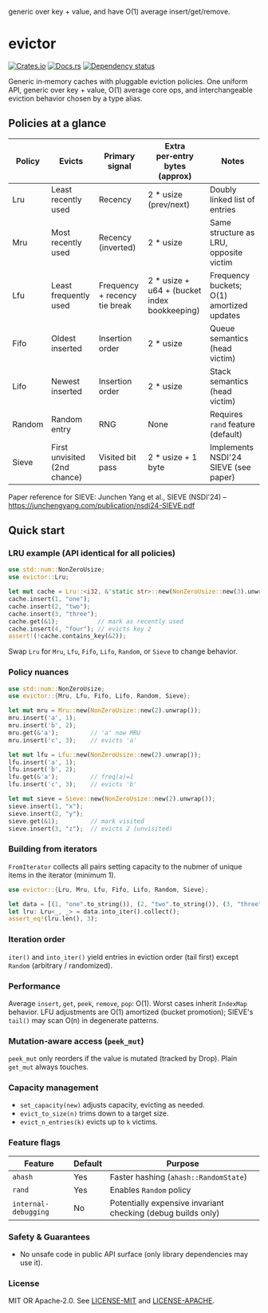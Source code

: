 generic over key + value, and have O(1) average insert/get/remove.
# evictor

[![Crates.io](https://img.shields.io/crates/v/evictor.svg)](https://crates.io/crates/evictor)
[![Docs.rs](https://docs.rs/evictor/badge.svg)](https://docs.rs/evictor)
[![Dependency status](https://deps.rs/repo/github/jesterhearts/evictor/status.svg)](https://deps.rs/repo/github/jesterhearts/evictor)

Generic in‑memory caches with pluggable eviction policies. One uniform API, generic over key + value, O(1) average core ops, and interchangeable eviction behavior chosen by a type alias.

## Policies at a glance

| Policy | Evicts                       | Primary signal                | Extra per‑entry bytes (approx)               | Notes                                     |
| ------ | ---------------------------- | ----------------------------- | -------------------------------------------- | ----------------------------------------- |
| Lru    | Least recently used          | Recency                       | 2 * usize (prev/next)                        | Doubly linked list of entries             |
| Mru    | Most recently used           | Recency (inverted)            | 2 * usize                                    | Same structure as LRU, opposite victim    |
| Lfu    | Least frequently used        | Frequency + recency tie break | 2 * usize + u64 + (bucket index bookkeeping) | Frequency buckets; O(1) amortized updates |
| Fifo   | Oldest inserted              | Insertion order               | 2 * usize                                    | Queue semantics (head victim)             |
| Lifo   | Newest inserted              | Insertion order               | 2 * usize                                    | Stack semantics (head victim)             |
| Random | Random entry                 | RNG                           | None                                         | Requires `rand` feature (default)         |
| Sieve  | First unvisited (2nd chance) | Visited bit pass              | 2 * usize + 1 byte                           | Implements NSDI'24 SIEVE (see paper)      |

Paper reference for SIEVE: Junchen Yang et al., SIEVE (NSDI'24) – <https://junchengyang.com/publication/nsdi24-SIEVE.pdf>

## Quick start

### LRU example (API identical for all policies)

```rust
use std::num::NonZeroUsize;
use evictor::Lru;

let mut cache = Lru::<i32, &'static str>::new(NonZeroUsize::new(3).unwrap());
cache.insert(1, "one");
cache.insert(2, "two");
cache.insert(3, "three");
cache.get(&1);           // mark as recently used
cache.insert(4, "four"); // evicts key 2
assert!(!cache.contains_key(&2));
```

Swap `Lru` for `Mru`, `Lfu`, `Fifo`, `Lifo`, `Random`, or `Sieve` to change behavior.

### Policy nuances

```rust
use std::num::NonZeroUsize;
use evictor::{Mru, Lfu, Fifo, Lifo, Random, Sieve};

let mut mru = Mru::new(NonZeroUsize::new(2).unwrap());
mru.insert('a', 1);
mru.insert('b', 2);
mru.get(&'a');         // 'a' now MRU
mru.insert('c', 3);    // evicts 'a'

let mut lfu = Lfu::new(NonZeroUsize::new(2).unwrap());
lfu.insert('a', 1);
lfu.insert('b', 2);
lfu.get(&'a');         // freq(a)=1
lfu.insert('c', 3);    // evicts 'b'

let mut sieve = Sieve::new(NonZeroUsize::new(2).unwrap());
sieve.insert(1, "x");
sieve.insert(2, "y");
sieve.get(&1);         // mark visited
sieve.insert(3, "z");  // evicts 2 (unvisited)
```

### Building from iterators

`FromIterator` collects all pairs setting capacity to the nubmer of unique items in the iterator
(minimum 1).

```rust
use evictor::{Lru, Mru, Lfu, Fifo, Lifo, Random, Sieve};

let data = [(1, "one".to_string()), (2, "two".to_string()), (3, "three".to_string())];
let lru: Lru<_, _> = data.into_iter().collect();
assert_eq!(lru.len(), 3);
```

### Iteration order

`iter()` and `into_iter()` yield entries in eviction order (tail first) except `Random` (arbitrary /
randomized).

### Performance

Average `insert`, `get`, `peek`, `remove`, `pop`: O(1). Worst cases inherit `IndexMap` behavior. LFU
adjustments are O(1) amortized (bucket promotion); SIEVE's `tail()` may scan O(n) in degenerate
patterns.

### Mutation‑aware access (`peek_mut`)

`peek_mut` only reorders if the value is mutated (tracked by Drop). Plain `get_mut` always touches.

### Capacity management

* `set_capacity(new)` adjusts capacity, evicting as needed.
* `evict_to_size(n)` trims down to a target size.
* `evict_n_entries(k)` evicts up to `k` victims.

### Feature flags

| Feature              | Default | Purpose                                                      |
| -------------------- | ------- | ------------------------------------------------------------ |
| `ahash`              | Yes     | Faster hashing (`ahash::RandomState`)                        |
| `rand`               | Yes     | Enables `Random` policy                                      |
| `internal-debugging` | No      | Potentially expensive invariant checking (debug builds only) |

### Safety & Guarantees

* No unsafe code in public API surface (only library dependencies may use it).

### License

MIT OR Apache‑2.0. See [LICENSE-MIT](LICENSE-MIT) and [LICENSE-APACHE](LICENSE-APACHE).
